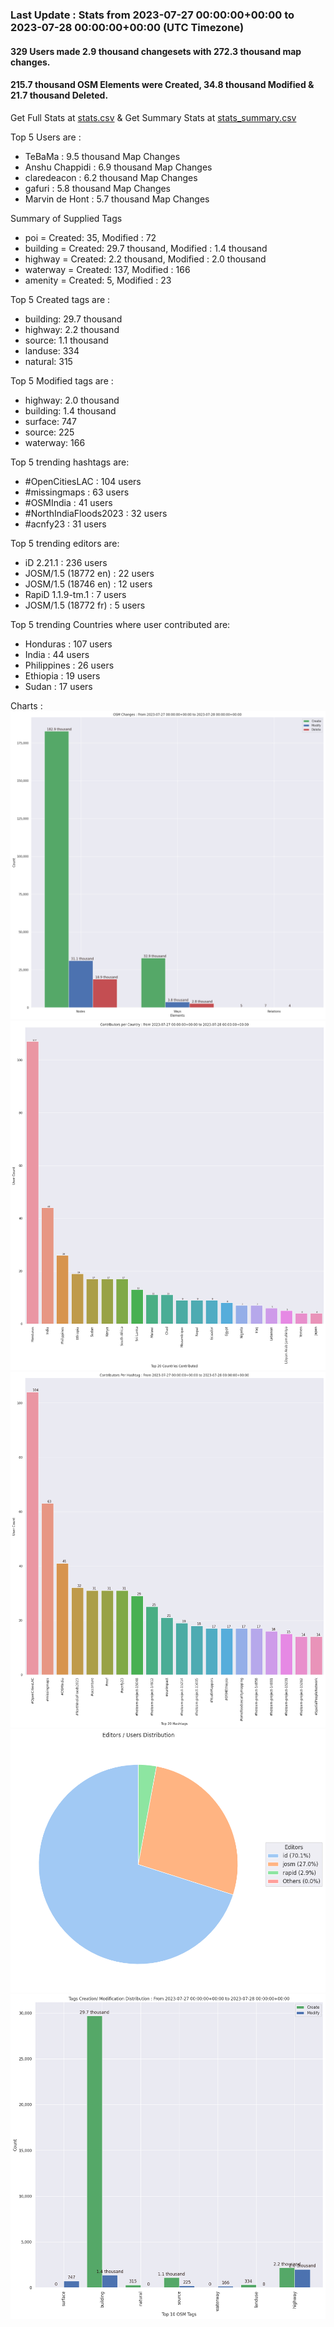 ### Last Update : Stats from 2023-07-27 00:00:00+00:00 to 2023-07-28 00:00:00+00:00 (UTC Timezone)

#### 329 Users made 2.9 thousand changesets with 272.3 thousand map changes.
#### 215.7 thousand OSM Elements were Created, 34.8 thousand Modified & 21.7 thousand Deleted.
Get Full Stats at [stats.csv](/stats/hotosm/Daily/stats.csv)
 & Get Summary Stats at [stats_summary.csv](/stats/hotosm/Daily/stats_summary.csv)

Top 5 Users are : 
- TeBaMa : 9.5 thousand Map Changes
- Anshu Chappidi : 6.9 thousand Map Changes
- claredeacon : 6.2 thousand Map Changes
- gafuri : 5.8 thousand Map Changes
- Marvin de Hont : 5.7 thousand Map Changes

Summary of Supplied Tags
- poi = Created: 35, Modified : 72
- building = Created: 29.7 thousand, Modified : 1.4 thousand
- highway = Created: 2.2 thousand, Modified : 2.0 thousand
- waterway = Created: 137, Modified : 166
- amenity = Created: 5, Modified : 23


Top 5 Created tags are :
- building: 29.7 thousand
- highway: 2.2 thousand
- source: 1.1 thousand
- landuse: 334
- natural: 315


Top 5 Modified tags are :
- highway: 2.0 thousand
- building: 1.4 thousand
- surface: 747
- source: 225
- waterway: 166


Top 5 trending hashtags are:
- #OpenCitiesLAC : 104 users
- #missingmaps : 63 users
- #OSMIndia : 41 users
- #NorthIndiaFloods2023 : 32 users
- #acnfy23 : 31 users


Top 5 trending editors are:
- iD 2.21.1 : 236 users
- JOSM/1.5 (18772 en) : 22 users
- JOSM/1.5 (18746 en) : 12 users
- RapiD 1.1.9-tm.1 : 7 users
- JOSM/1.5 (18772 fr) : 5 users


Top 5 trending Countries where user contributed are:
- Honduras : 107 users
- India : 44 users
- Philippines : 26 users
- Ethiopia : 19 users
- Sudan : 17 users


 Charts : 
![Alt text](./stats_osm_changes.png) 
![Alt text](./stats_users_per_country.png) 
![Alt text](./stats_users_per_hashtag.png) 
![Alt text](./stats_editors_pie_chart.png) 
![Alt text](./stats_tags.png) 

